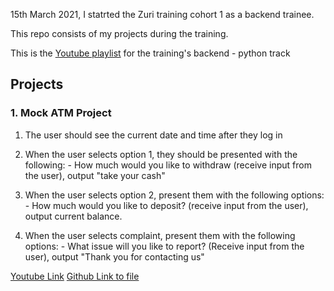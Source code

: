 15th March 2021, I statrted the Zuri training cohort 1 as a backend trainee. 

This repo consists of my projects during the training.

This is the [Youtube playlist](https://www.youtube.com/watch?v=_pE-jTcLXgY&list=PLxuUHF3OiqfWAITD4gPUHZ1GcYRqmyF7P) for the training's backend - python track

## Projects

### 1. Mock ATM Project
   1. The user should see the current date and time after they log in
   
   2. When the user selects option 1, they should be presented with the following:
    - How much would you like to withdraw (receive input from the user), output "take your cash"

   3. When the user selects option 2, present them with the following options:
    - How much would you like to deposit? (receive input from the user), output current balance.

   4. When the user selects complaint, present them with the following options:
    - What issue will you like to report? (Receive input from the user), output "Thank you for contacting us"
    
   [Youtube Link](https://www.youtube.com/watch?v=KuZwwbNBhY0&list=PLxuUHF3OiqfWAITD4gPUHZ1GcYRqmyF7P&index=15)
   [Github Link to file](https://github.com/PrechyDev/Zuri/blob/main/mock_atm.py)
    

